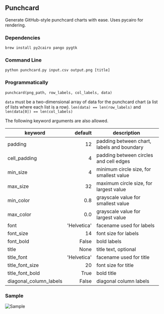 ## Punchcard

Generate GitHub-style punchcard charts with ease. Uses pycairo for rendering.

### Dependencies

    brew install py2cairo pango pygtk

### Command Line

    python punchcard.py input.csv output.png [title]

### Programmatically

    punchcard(png_path, row_labels, col_labels, data)

`data` must be a two-dimensional array of data for the punchcard chart (a list of lists where each list is a row). `len(data) == len(row_labels)` and `len(data[0]) == len(col_labels)`

The following keyword arguments are also allowed.

| keyword                | default     | description                                |
|------------------------|------------:|--------------------------------------------|
|padding                 |           12| padding between chart, labels and boundary |
|cell_padding            |            4| padding between circles and cell edges     |
|min_size                |            4| minimum circle size, for smallest value    |
|max_size                |           32| maximum circle size, for largest value     |
|min_color               |          0.8| grayscale value for smallest value         |
|max_color               |          0.0| grayscale value for largest value          |
|font                    |  'Helvetica'| facename used for labels                   |
|font_size               |           14| font size for labels                       |
|font_bold               |        False| bold labels                                |
|title                   |         None| title text, optional                       |
|title_font              |  'Helvetica'| facename used for title                    |
|title_font_size         |           20| font size for title                        |
|title_font_bold         |         True| bold title                                 |
|diagonal_column_labels  |        False| diagonal column labels                     |

### Sample

![Sample](http://i.imgur.com/YGJqNuN.png)
